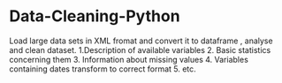 # Data-Cleaning-Python
Load large data sets in XML fromat and convert it to dataframe , analyse and clean dataset.
1.Description of available variables
2. Basic statistics concerning them
3. Information about missing values
4. Variables containing dates transform to correct format
5. etc.
